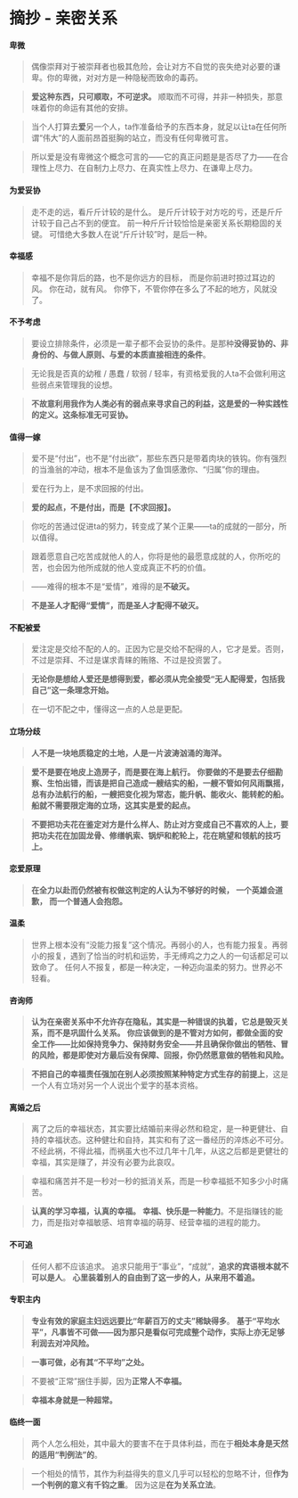 # 摘抄 - 亲密关系

#### 卑微
> 偶像崇拜对于被崇拜者也极其危险，会让对方不自觉的丧失绝对必要的谦卑。你的卑微，对对方是一种隐秘而致命的毒药。

> **爱这种东西，只可顺取，不可逆求。**
> 顺取而不可得，并非一种损失，那意味着你的命运有其他的安排。

> 当个人打算去**爱**另一个人，ta作准备给予的东西本身，就足以让ta在任何所谓“伟大”的人面前昂首挺胸的站立，而没有任何卑微可言。

> 所以爱是没有卑微这个概念可言的——它的真正问题是是否尽了力——在合理性上尽力、在自制力上尽力、在真实性上尽力、在谦卑上尽力。

#### 为爱妥协
> 走不走的远，看斤斤计较的是什么。
> 是斤斤计较于对方吃的亏，还是斤斤计较于自己占不到的便宜。
> 前一种斤斤计较恰恰是亲密关系长期稳固的关键。
> 可惜绝大多数人在说“斤斤计较”时，是后一种。

#### 幸福感
>幸福不是你背后的路，也不是你远方的目标，
>而是你前进时掠过耳边的风。
>你在动，就有风。
>你停下，不管你停在多么了不起的地方，风就没了。


#### 不予考虑
>要设立排除条件，必须是一辈子都不会妥协的条件。是那种**没得妥协的、非身份的、与做人原则、与爱的本质直接相连的条件**。

>无论我是否真的幼稚 / 愚蠢 / 软弱 / 轻率，有资格爱我的人ta不会做利用这些弱点来管理我的设想。

>**不故意利用我作为人类必有的弱点来寻求自己的利益，这是爱的一种实践性的定义。这条标准无可妥协。**


#### 值得一嫁
>爱不是“付出”，也不是“付出欲”，那些东西只是带着肉块的铁钩。你有强烈的当渔翁的冲动，根本不是鱼该为了鱼饵感激你、“归属”你的理由。

>爱在行为上，是不求回报的付出。

>**爱的起点，不是付出，而是【不求回报】。**

>你吃的苦通过促进ta的努力，转变成了某个正果——ta的成就的一部分，所以值得。

>跟着愿意自己吃苦成就他人的人，你将是他的最愿意成就的人，你所吃的苦，也会因为他所成就的他人变成真正不朽的价值。

>——难得的根本不是“爱情”，难得的是**不破灭。**

>**不是圣人才配得“爱情”，而是圣人才配得不破灭。**



#### 不配被爱
>爱注定是交给不配的人的。正因为它是交给不配得的人，它才是爱。否则，不过是崇拜、不过是谋求青睐的贿赂、不过是投资罢了。

>**无论你是想给人爱还是想得到爱，都必须从完全接受“无人配得爱，包括我自己”这一条理念开始。**

>在一切不配之中，懂得这一点的人总是更配。

#### 立场分歧
>**人不是一块地质稳定的土地，人是一片波涛汹涌的海洋。**

>**爱不是要在地皮上造房子，而是要在海上航行。**
>**你要做的不是要去仔细勘察、生怕出错，而该是把自己造成一艘结实的船，一艘不管如何风雨飘摇，总有办法航行的船，一艘把变化视为常态，能升帆、能收火、能转舵的船。**
>**船就不需要限定海的立场，这其实是爱的起点。**

>**不要把功夫花在鉴定对方是什么样人、防止对方变成自己不喜欢的人上，要把功夫花在加固龙骨、修缮帆索、锅炉和舵轮上，花在眺望和领航的技巧上。**


#### 恋爱原理
>**在全力以赴而仍然被有权做这判定的人认为不够好的时候，**
>**一个英雄会道歉，**
>**而一个普通人会抱怨。**

#### 温柔
>世界上根本没有“没能力报复”这个情况。再弱小的人，也有能力报复。再弱小的报复，遇到了恰当的时机和运势，手无缚鸡之力之人的一句话都足可以致命了。
>任何人不报复，都是一种决定，一种迈向温柔的努力。世界必不轻看。

#### 咨询师
>**认为在亲密关系中不允许存在隐私，其实是一种错误的执着，它总是毁灭关系，而不是巩固什么关系。**
>**你应该做到的是不管对方如何，都做全面的安全工作——比如保持竞争力、保持财务安全——并且确保你做出的牺牲、冒的风险，都是即使对方最后没有保障、回报，你仍然愿意做的牺牲和风险。**

>**不把自己的幸福责任强加在别人必须按照某种特定方式生存的前提上**，这是一个人有立场对另一个人说出个爱字的基本资格。

#### 离婚之后
>离了之后的幸福状态，其实要比结婚前来得必然和稳定，是一种更健壮、自持的幸福状态。这种健壮和自持，其实和有了这一番经历的淬炼必不可分。不经此祸，不得此福，而祸虽大也不过几年十几年，从这之后都是更健壮的幸福，其实是赚了，并没有必要为此哀叹。

>幸福和痛苦并不是一秒对一秒的抵消关系，而是一秒幸福抵不知多少小时痛苦。

>**认真的学习幸福，认真的幸福。**
>**幸福、快乐是一种能力**。不是指赚钱的能力，而是指对幸福敏感、培育幸福的萌芽、经营幸福的进程的能力。

#### 不可追
> 任何人都不应该追求。
> 追求只能用于“事业”，“成就”，**追求的宾语根本就不可以是人**。
> **心里装着别人的自由到了这一步的人，从来用不着追。**


#### 专职主内
>**专业有效的家庭主妇远远要比“年薪百万的丈夫”稀缺得多**。
>**基于“平均水平”，凡事皆不可做——因为那只是看似可完成整个动作，实际上亦无足够利润去对冲风险。**

>**一事可做，必有其“不平均”之处。**

>不要被“正常”捆住手脚，因为**正常人不幸福。**

>**幸福本身就是一种超常。**


#### 临终一面
>两个人怎么相处，其中最大的要害不在于具体利益，而在于**相处本身是天然的适用“判例法”的**。

>一个相处的情节，其作为利益得失的意义几乎可以轻松的忽略不计，但**作为一个判例的意义有千钧之重**。
>因为这是**在为关系立法**。

